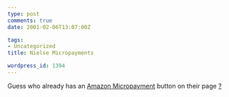 ```yaml
---
type: post
comments: true
date: 2001-02-06T13:07:00Z

tags:
- Uncategorized
title: Nielse Micropayments

wordpress_id: 1394
---
```


Guess who already has an [Amazon Micropayment](http://s1.amazon.com/exec/varzea/subst/fx/help/payor-faq.html/107-1579221-0002939) button on their page [?](http://www.useit.com)
